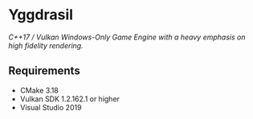 # Yggdrasil
*C++17 / Vulkan Windows-Only Game Engine with a heavy emphasis on high fidelity rendering.*

## Requirements
* CMake 3.18
* Vulkan SDK 1.2.162.1 or higher
* Visual Studio 2019
